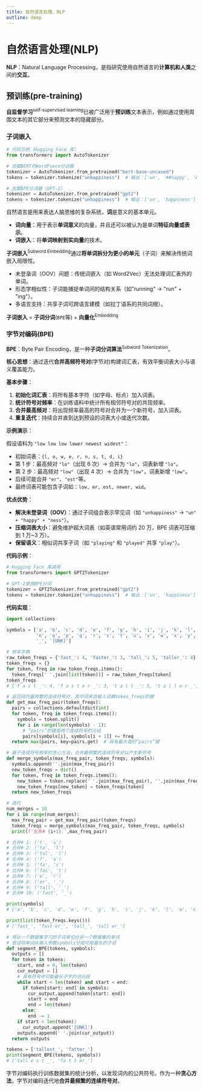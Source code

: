```yaml
---
title: 自然语言处理、NLP
outline: deep
---
```


# 自然语言处理(NLP)

**NLP**：Natural Language Processing，是指研究使用自然语言的**计算机和人类**之间的**交互**。

## 预训练(pre-training)

**自监督学习**<sup>self-supervised learning</sup>已被广泛用于**预训练**文本表示，例如通过使用周围文本的其它部分来预测文本的隐藏部分。

### 子词嵌入

```py
# 代码示例（Hugging Face 库）
from transformers import AutoTokenizer

# 加载BERT的WordPiece分词器
tokenizer = AutoTokenizer.from_pretrained("bert-base-uncased")
tokens = tokenizer.tokenize("unhappiness")  # 输出：['un', '##happy', '##ness']

# 加载BPE分词器（GPT-2）
tokenizer = AutoTokenizer.from_pretrained("gpt2")
tokens = tokenizer.tokenize("unhappiness")  # 输出：['un', 'happiness']
```

自然语言是用来表达人脑思维的复杂系统，**词**是意义的基本单元。

- **词向量**：用于表示**单词意义**的向量，并且还可以被认为是单词**特征向量或表示**。
- **词嵌入**：将**单词映射到实向量**的技术。

**子词嵌入**<sup>Subword Embedding</sup>通过**将单词拆分为更小的单元**（子词）来解决传统词嵌入局限性。

- 未登录词（OOV）问题：传统词嵌入（如 Word2Vec）无法处理词汇表外的单词。
- 形态学相似性：子词能捕捉单词间的结构关系（如"running" → "run" + "ing"）。
- 多语言支持：共享子词可跨语言建模（如拉丁语系的共同词根）。

**子词嵌入** = **子词分词**(`BPE`等) + **向量化**<sup>Embedding</sup>

### 字节对编码(BPE)

**BPE**：Byte Pair Encoding，是一种**子词分词算法**<sup>Subword Tokenization</sup>。

**核心思想**：通过迭代**合并高频符号对**(字节对)构建词汇表，有效平衡词表大小与语义覆盖能力。

**基本步骤**：

1. **初始化词汇表**：将所有基本字符（如字母、标点）加入词表。
2. **统计符号对频率**：在训练语料中统计所有相邻符号对的共现频率。
3. **合并最高频对**：将出现频率最高的符号对合并为一个新符号，加入词表。
4. **重复迭代**：持续合并直到达到预设的词表大小或迭代次数。

**示例演示**：

假设语料为 `"low low low lower newest widest"`：

- 初始词表：`{l, o, w, e, r, n, s, t, d, i}`
- 第 1 步：最高频对 `"lo"`（出现 6 次）→ 合并为 `"lo"`，词表新增 `"lo"`。
- 第 2 步：最高频对 `"low"`（出现 4 次）→ 合并为 `"low"`，词表新增 `"low"`。
- 后续可能合并 `"er"`、`"est"`等。
- 最终词表可能包含子词如：`low, er, est, newer, wid`。

**优点优势**：

- **解决未登录词（OOV）**：通过子词组合表示罕见词（如 `"unhappiness"` → `"un" + "happy" + "ness"`）。
- **压缩词表大小**：避免维护超大词表（如英语常用词约 20 万，BPE 词表可压缩到 1 万~3 万）。
- **保留语义**：相似词共享子词（如 `"playing"` 和 `"played"` 共享 `"play"`）。

**代码示例**：

```py
# Hugging Face 库调用
from transformers import GPT2Tokenizer

# GPT-2使用BPE分词
tokenizer = GPT2Tokenizer.from_pretrained("gpt2")
tokens = tokenizer.tokenize("unhappiness")  # 输出：['un', 'happiness']
```

**代码实现**：

```py
import collections

symbols = ['a', 'b', 'c', 'd', 'e', 'f', 'g', 'h', 'i', 'j', 'k', 'l', 'm',
           'n', 'o', 'p', 'q', 'r', 's', 't', 'u', 'v', 'w', 'x', 'y', 'z',
           '_', '[UNK]']

# 频率字典
raw_token_freqs = {'fast_': 4, 'faster_': 3, 'tall_': 5, 'taller_': 4}
token_freqs = {}
for token, freq in raw_token_freqs.items():
  token_freqs[' '.join(list(token))] = raw_token_freqs[token]
token_freqs
# {'f a s t _': 4, 'f a s t e r _': 3, 't a l l _': 5, 't a l l e r _': 4}

# 返回词内最频繁的连续符号对，其中词来自输入词典token_freqs的键
def get_max_freq_pair(token_freqs):
  pairs = collections.defaultdict(int)
  for token, freq in token_freqs.items():
    symbols = token.split()
    for i in range(len(symbols) - 1):
      # “pairs”的键是两个连续符号的元组
      pairs[symbols[i], symbols[i + 1]] += freq
  return max(pairs, key=pairs.get)  # 具有最大值的“pairs”键

# 基于连续符号频率的贪心方法，合并最频繁的连续符号对以产生新符号
def merge_symbols(max_freq_pair, token_freqs, symbols):
  symbols.append(''.join(max_freq_pair))
  new_token_freqs = dict()
  for token, freq in token_freqs.items():
    new_token = token.replace(' '.join(max_freq_pair), ''.join(max_freq_pair))
    new_token_freqs[new_token] = token_freqs[token]
  return new_token_freqs

# 迭代
num_merges = 10
for i in range(num_merges):
  max_freq_pair = get_max_freq_pair(token_freqs)
  token_freqs = merge_symbols(max_freq_pair, token_freqs, symbols)
  print(f'合并# {i+1}:',max_freq_pair)

# 合并# 1: ('t', 'a')
# 合并# 2: ('ta', 'l')
# 合并# 3: ('tal', 'l')
# 合并# 4: ('f', 'a')
# 合并# 5: ('fa', 's')
# 合并# 6: ('fas', 't')
# 合并# 7: ('e', 'r')
# 合并# 8: ('er', '_')
# 合并# 9: ('tall', '_')
# 合并# 10: ('fast', '_')

print(symbols)
# ['a', 'b', 'c', 'd', 'e', 'f', 'g', 'h', 'i', 'j', 'k', 'l', 'm', 'n', 'o', 'p', 'q', 'r', 's', 't', 'u', 'v', 'w', 'x', 'y', 'z', '_', '[UNK]', 'ta', 'tal', 'tall', 'fa', 'fas', 'fast', 'er', 'er_', 'tall_', 'fast_']

print(list(token_freqs.keys()))
# ['fast_', 'fast er_', 'tall_', 'tall er_']

# 用从一个数据集学习的子词来切分另一个数据集的单词
# 尝试将单词从输入参数symbols分成可能最长的子词
def segment_BPE(tokens, symbols):
  outputs = []
  for token in tokens:
    start, end = 0, len(token)
    cur_output = []
    # 具有符号中可能最长子字的词元段
    while start < len(token) and start < end:
      if token[start: end] in symbols:
        cur_output.append(token[start: end])
        start = end
        end = len(token)
      else:
        end -= 1
    if start < len(token):
      cur_output.append('[UNK]')
    outputs.append(' '.join(cur_output))
  return outputs

tokens = ['tallest_', 'fatter_']
print(segment_BPE(tokens, symbols))
# ['tall e s t _', 'fa t t er_']
```

字节对编码执行训练数据集的统计分析，以发现词内的公共符号。作为一种**贪心方法**，字节对编码迭代地**合并最频繁的连续符号对**。
